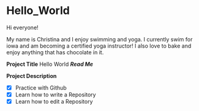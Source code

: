 # Hello_World

Hi everyone!

My name is Christina and I enjoy swimming and yoga. 
I currently swim for iowa and am becoming a certified yoga instructor!
I also love to bake and enjoy anything that has chocolate in it. 

**Project Title**
Hello World ***Read Me***


**Project Description**
- [x] Practice with Github
- [x] Learn how to write a Repository
- [x] Learn how to edit a Repository
